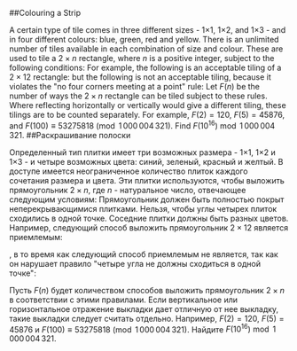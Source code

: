 ##Colouring a Strip

A certain type of tile comes in three different sizes - 1×1, 1×2, and 1×3 - and in four different colours: blue, green, red and yellow. There is an unlimited number of tiles available in each combination of size and colour.
These are used to tile a $2\times n$ rectangle, where $n$ is a positive integer, subject to the following conditions:
For example, the following is an acceptable tiling of a $2\times 12$ rectangle:
but the following is not an acceptable tiling, because it violates the "no four corners meeting at a point" rule:
Let $F(n)$ be the number of ways the $2\times n$ rectangle can be tiled subject to these rules. Where reflecting horizontally or vertically would give a different tiling, these tilings are to be counted separately.
For example, $F(2) = 120$, $F(5) = 45876$, and $F(100)\equiv 53275818 \pmod{1\,000\,004\,321}$.
Find $F(10^{16}) \bmod 1\,000\,004\,321$.
##Раскрашивание полоски

Определенный тип плитки имеет три возможных размера - 1×1, 1×2 и 1×3 - и четыре возможных цвета: синий, зеленый, красный и желтый. В доступе имеется неограниченное количество плиток каждого сочетания размера и цвета.
Эти плитки используются, чтобы выложить прямоугольник $2\times n$, где $n$ - натуральное число, отвечающее следующим условиям:
Прямоугольник должен быть полностью покрыт неперекрывающимися плитками.
Нельзя, чтобы углы четырех плиток сходились в одной точке.
Соседние плитки должны быть разных цветов.
Например, следующий способ выложить прямоугольник $2\times 12$ является приемлемым:

, 
в то время как следующий способ приемлемым не является, так как он нарушает правило "четыре угла не должны сходиться в одной точке":


Пусть $F(n)$ будет количеством способов выложить прямоугольник $2\times n$ в соответствии с этими правилами. Если вертикальное или горизонтальное отражение выкладки дает отличную от нее выкладку, такие выкладки следует считать отдельно.
Например, $F(2) = 120$, $F(5) = 45876$ и $F(100)\equiv 53275818 \pmod{1\,000\,004\,321}$.
Найдите $F(10^{16}) \bmod 1\,000\,004\,321$.
